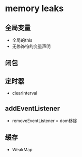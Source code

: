 # memory leaks

## 全局变量

- 全局的this
- 无修饰符的变量声明

## 闭包

## 定时器

- clearInterval

## addEventListener

- removeEventListener
= dom移除

## 缓存

- WeakMap
